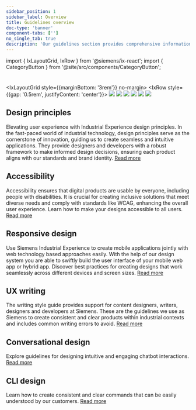 ```yaml
---
sidebar_position: 1
sidebar_label: Overview
title: Guidelines overview
doc-type: 'banner'
component-tabs: ['']
no_single_tab: true
description: 'Our guidelines section provides comprehensive information to help you create user-friendly and consistent designs. This section covers various aspects of design, ensuring that your work meets high standards of accessibility, responsiveness, and usability.'
---
```


import { IxLayoutGrid, IxRow } from '@siemens/ix-react';
import { CategoryButton } from '@site/src/components/CategoryButton';

# 

<IxLayoutGrid style={{marginBottom: '3rem'}} no-margin>
  <IxRow style={{gap: '0.5rem', justifyContent: 'center'}}>
    <CategoryButton
      buttonWidth="8rem"
      imageWidth="5.5rem"
      title="Design principles"
      link="#design-principles">
      ![](https://www.figma.com/design/wEptRgAezDU1z80Cn3eZ0o/iX-Documentation-illustrations?node-id=5186-244&t=gkh6VNlJun96I6Ac-11)
    </CategoryButton>
    <CategoryButton
      buttonWidth="8rem"
      imageWidth="5.5rem"
      title="Accessibility"
      link="#accessibility">
      ![](https://www.figma.com/design/wEptRgAezDU1z80Cn3eZ0o/iX-Documentation-illustrations?node-id=5186-198&t=gkh6VNlJun96I6Ac-11)
    </CategoryButton>
    <CategoryButton
      buttonWidth="8rem"
      imageWidth="5.5rem"
      title="Responsive design"
      link="#responsive-design">
      ![](https://www.figma.com/design/wEptRgAezDU1z80Cn3eZ0o/iX-Documentation-illustrations?node-id=5186-140&t=gkh6VNlJun96I6Ac-11)
    </CategoryButton>
    <CategoryButton
      buttonWidth="8rem"
      imageWidth="5.5rem"
      title="UX writing"
      link="#ux-writing">
      ![](https://www.figma.com/design/wEptRgAezDU1z80Cn3eZ0o/iX-Documentation-illustrations?node-id=5186-144&t=gkh6VNlJun96I6Ac-11)
    </CategoryButton>
    <CategoryButton
      buttonWidth="8rem"
      imageWidth="5.5rem"
      title="Conversational design"
      link="#conversational-design">
      ![](https://www.figma.com/design/wEptRgAezDU1z80Cn3eZ0o/iX-Documentation-illustrations?node-id=5186-175&t=gkh6VNlJun96I6Ac-11)
    </CategoryButton>
    <CategoryButton
      buttonWidth="8rem"
      imageWidth="5.5rem"
      title="CLI design"
      link="#cli-design">
      ![](https://www.figma.com/design/wEptRgAezDU1z80Cn3eZ0o/iX-Documentation-illustrations?node-id=5186-193&t=gkh6VNlJun96I6Ac-11)
    </CategoryButton>
  </IxRow>
</IxLayoutGrid>

## Design principles
Elevating user experience with Industrial Experience design principles. In the fast-paced world of industrial technology, design principles serve as the cornerstone of innovation, guiding us to create seamless and intuitive applications. They provide designers and developers with a robust framework to make informed design decisions, ensuring each product aligns with our standards and brand identity. [Read more](./designprinciples)

## Accessibility

Accessibility ensures that digital products are usable by everyone, including people with disabilities. It is crucial for creating inclusive solutions that meet diverse needs and comply with standards like WCAG, enhancing the overall user experience. Learn how to make your designs accessible to all users. [Read more](./accessibility/overview)

## Responsive design

Use Siemens Industrial Experience to create mobile applications jointly with web technology based approaches easily. With the help of our design system you are able to swiftly build the user interface of your mobile web app or hybrid app. Discover best practices for creating designs that work seamlessly across different devices and screen sizes. [Read more](./mobile/mobile-app-dev)

## UX writing

The writing style guide provides support for content designers, writers, designers and developers at Siemens. These are the guidelines we use as Siemens to create consistent and clear products within industrial contexts and includes common writing errors to avoid. [Read more](./language/writing-style-guide-getting-started)

## Conversational design

Explore guidelines for designing intuitive and engaging chatbot interactions. [Read more](./conversational-design/getting-started)

## CLI design

Learn how to create consistent and clear commands that can be easily understood by our customers. [Read more](./cli/getting-started)
